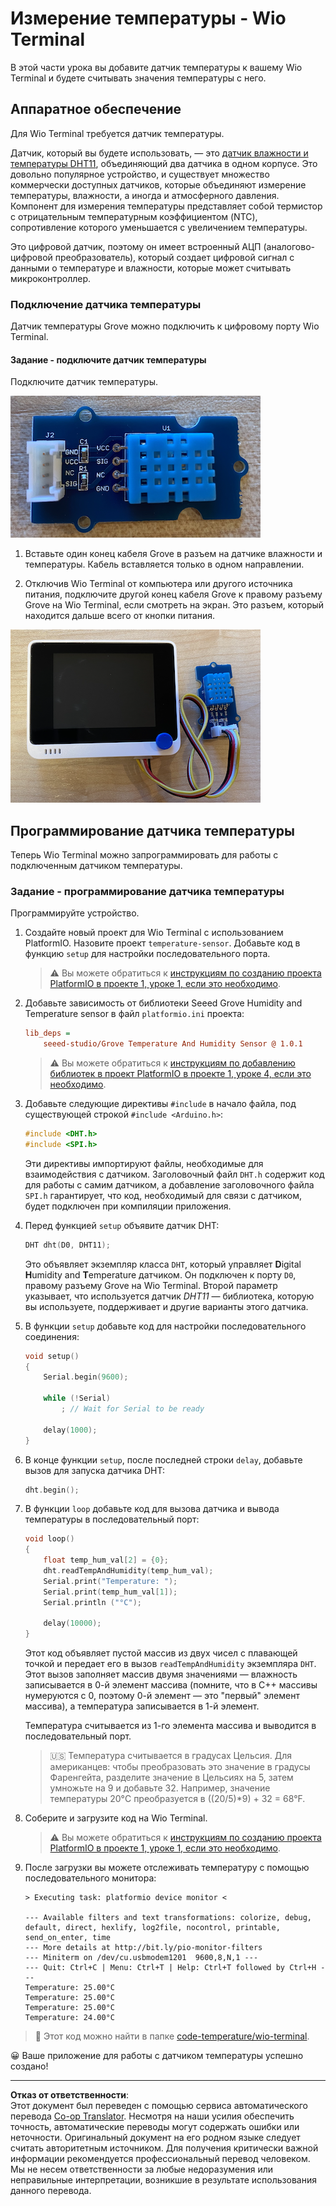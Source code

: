 <!--
CO_OP_TRANSLATOR_METADATA:
{
  "original_hash": "59263d094f20b302053888cd236880c3",
  "translation_date": "2025-08-26T22:17:13+00:00",
  "source_file": "2-farm/lessons/1-predict-plant-growth/wio-terminal-temp.md",
  "language_code": "ru"
}
-->
# Измерение температуры - Wio Terminal

В этой части урока вы добавите датчик температуры к вашему Wio Terminal и будете считывать значения температуры с него.

## Аппаратное обеспечение

Для Wio Terminal требуется датчик температуры.

Датчик, который вы будете использовать, — это [датчик влажности и температуры DHT11](https://www.seeedstudio.com/Grove-Temperature-Humidity-Sensor-DHT11.html), объединяющий два датчика в одном корпусе. Это довольно популярное устройство, и существует множество коммерчески доступных датчиков, которые объединяют измерение температуры, влажности, а иногда и атмосферного давления. Компонент для измерения температуры представляет собой термистор с отрицательным температурным коэффициентом (NTC), сопротивление которого уменьшается с увеличением температуры.

Это цифровой датчик, поэтому он имеет встроенный АЦП (аналогово-цифровой преобразователь), который создает цифровой сигнал с данными о температуре и влажности, которые может считывать микроконтроллер.

### Подключение датчика температуры

Датчик температуры Grove можно подключить к цифровому порту Wio Terminal.

#### Задание - подключите датчик температуры

Подключите датчик температуры.

![Датчик температуры Grove](../../../../../translated_images/grove-dht11.07f8eafceee170043efbb53e1d15722bd4e00fbaa9ff74290b57e9f66eb82c17.ru.png)

1. Вставьте один конец кабеля Grove в разъем на датчике влажности и температуры. Кабель вставляется только в одном направлении.

1. Отключив Wio Terminal от компьютера или другого источника питания, подключите другой конец кабеля Grove к правому разъему Grove на Wio Terminal, если смотреть на экран. Это разъем, который находится дальше всего от кнопки питания.

![Датчик температуры Grove подключен к правому разъему](../../../../../translated_images/wio-temperature-sensor.2934928f38c7f79a68d24879d2c8986c78244696f931e2e33c293f426ecdc0ad.ru.png)

## Программирование датчика температуры

Теперь Wio Terminal можно запрограммировать для работы с подключенным датчиком температуры.

### Задание - программирование датчика температуры

Программируйте устройство.

1. Создайте новый проект для Wio Terminal с использованием PlatformIO. Назовите проект `temperature-sensor`. Добавьте код в функцию `setup` для настройки последовательного порта.

    > ⚠️ Вы можете обратиться к [инструкциям по созданию проекта PlatformIO в проекте 1, уроке 1, если это необходимо](../../../1-getting-started/lessons/1-introduction-to-iot/wio-terminal.md#create-a-platformio-project).

1. Добавьте зависимость от библиотеки Seeed Grove Humidity and Temperature sensor в файл `platformio.ini` проекта:

    ```ini
    lib_deps =
        seeed-studio/Grove Temperature And Humidity Sensor @ 1.0.1
    ```

    > ⚠️ Вы можете обратиться к [инструкциям по добавлению библиотек в проект PlatformIO в проекте 1, уроке 4, если это необходимо](../../../1-getting-started/lessons/4-connect-internet/wio-terminal-mqtt.md#install-the-wifi-and-mqtt-arduino-libraries).

1. Добавьте следующие директивы `#include` в начало файла, под существующей строкой `#include <Arduino.h>`:

    ```cpp
    #include <DHT.h>
    #include <SPI.h>
    ```

    Эти директивы импортируют файлы, необходимые для взаимодействия с датчиком. Заголовочный файл `DHT.h` содержит код для работы с самим датчиком, а добавление заголовочного файла `SPI.h` гарантирует, что код, необходимый для связи с датчиком, будет подключен при компиляции приложения.

1. Перед функцией `setup` объявите датчик DHT:

    ```cpp
    DHT dht(D0, DHT11);
    ```

    Это объявляет экземпляр класса `DHT`, который управляет **D**igital **H**umidity and **T**emperature датчиком. Он подключен к порту `D0`, правому разъему Grove на Wio Terminal. Второй параметр указывает, что используется датчик *DHT11* — библиотека, которую вы используете, поддерживает и другие варианты этого датчика.

1. В функции `setup` добавьте код для настройки последовательного соединения:

    ```cpp
    void setup()
    {
        Serial.begin(9600);
    
        while (!Serial)
            ; // Wait for Serial to be ready
    
        delay(1000);
    }
    ```

1. В конце функции `setup`, после последней строки `delay`, добавьте вызов для запуска датчика DHT:

    ```cpp
    dht.begin();
    ```

1. В функции `loop` добавьте код для вызова датчика и вывода температуры в последовательный порт:

    ```cpp
    void loop()
    {
        float temp_hum_val[2] = {0};
        dht.readTempAndHumidity(temp_hum_val);
        Serial.print("Temperature: ");
        Serial.print(temp_hum_val[1]);
        Serial.println ("°C");
    
        delay(10000);
    }
    ```

    Этот код объявляет пустой массив из двух чисел с плавающей точкой и передает его в вызов `readTempAndHumidity` экземпляра `DHT`. Этот вызов заполняет массив двумя значениями — влажность записывается в 0-й элемент массива (помните, что в C++ массивы нумеруются с 0, поэтому 0-й элемент — это "первый" элемент массива), а температура записывается в 1-й элемент.

    Температура считывается из 1-го элемента массива и выводится в последовательный порт.

    > 🇺🇸 Температура считывается в градусах Цельсия. Для американцев: чтобы преобразовать это значение в градусы Фаренгейта, разделите значение в Цельсиях на 5, затем умножьте на 9 и добавьте 32. Например, значение температуры 20°C преобразуется в ((20/5)*9) + 32 = 68°F.

1. Соберите и загрузите код на Wio Terminal.

    > ⚠️ Вы можете обратиться к [инструкциям по созданию проекта PlatformIO в проекте 1, уроке 1, если это необходимо](../../../1-getting-started/lessons/1-introduction-to-iot/wio-terminal.md#write-the-hello-world-app).

1. После загрузки вы можете отслеживать температуру с помощью последовательного монитора:

    ```output
    > Executing task: platformio device monitor <
    
    --- Available filters and text transformations: colorize, debug, default, direct, hexlify, log2file, nocontrol, printable, send_on_enter, time
    --- More details at http://bit.ly/pio-monitor-filters
    --- Miniterm on /dev/cu.usbmodem1201  9600,8,N,1 ---
    --- Quit: Ctrl+C | Menu: Ctrl+T | Help: Ctrl+T followed by Ctrl+H ---
    Temperature: 25.00°C
    Temperature: 25.00°C
    Temperature: 25.00°C
    Temperature: 24.00°C
    ```

> 💁 Этот код можно найти в папке [code-temperature/wio-terminal](../../../../../2-farm/lessons/1-predict-plant-growth/code-temperature/wio-terminal).

😀 Ваше приложение для работы с датчиком температуры успешно создано!

---

**Отказ от ответственности**:  
Этот документ был переведен с помощью сервиса автоматического перевода [Co-op Translator](https://github.com/Azure/co-op-translator). Несмотря на наши усилия обеспечить точность, автоматические переводы могут содержать ошибки или неточности. Оригинальный документ на его родном языке следует считать авторитетным источником. Для получения критически важной информации рекомендуется профессиональный перевод человеком. Мы не несем ответственности за любые недоразумения или неправильные интерпретации, возникшие в результате использования данного перевода.